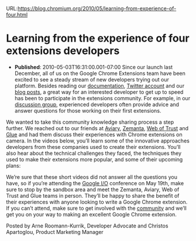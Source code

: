 URL:https://blog.chromium.org/2010/05/learning-from-experience-of-four.html
# Learning from the experience of four extensions developers
- **Published**: 2010-05-03T16:31:00.001-07:00
Since our launch last December, all of us on the Google Chrome Extensions team have been excited to see a steady stream of new developers trying out our platform. Besides reading our [documentation](http://code.google.com/chrome/extensions/index.html), [Twitter account](http://twitter.com/ChromiumDev) and our [blog posts](http://blog.chromium.org/), a great way for an interested developer to get up to speed has been to participate in the extensions community. For example, in our [discussion group](http://groups.google.com/a/chromium.org/group/chromium-extensions/topics), experienced developers often provide advice and answer questions for those working on their first extensions.  
  
We wanted to take this community knowledge sharing process a step further. We reached out to our friends at [Aviary](http://aviary.com/), [Zemanta](http://www.zemanta.com/), [Web of Trust](http://www.mywot.com/) and [Glue](http://getglue.com/) and had them discuss their experiences with Chrome extensions on camera. In the videos below, you’ll learn some of the innovative approaches developers from these companies used to create their extensions. You’ll also hear about the technical challenges they faced, the techniques they used to make their extensions more popular, and some of their upcoming plans:  
  
  
  
We’re sure that these short videos did not answer all the questions you have, so if you’re attending the [Google I/O](http://code.google.com/events/io/2010/) conference on May 19th, make sure to stop by the sandbox area and meet the Zemanta, Aviary, Web of Trust and Glue teams in person. They’ll be happy to share the benefit of their experiences with anyone looking to write a Google Chrome extension. If you can’t attend, make sure to get involved with the [community](http://groups.google.com/a/chromium.org/group/chromium-extensions/topics) and we’ll get you on your way to making an excellent Google Chrome extension.  
  
  
Posted by Arne Roomann-Kurrik, Developer Advocate and Christos Apartoglou, Product Marketing Manager 